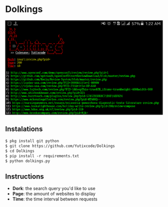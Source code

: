 # Dolkings
![Dolkings preview](.dolkings.png)

## Instalations
```
$ pkg install git python
$ git clone https://github.com/Yutixcode/Dolkings
$ cd Dolkings
$ pip install -r requirements.txt
$ python dolkings.py
```

## Instructions
- **Dork**: the search query you'd like to use
- **Page**: the amount of websites to display
- **Time**: the time interval between requests
